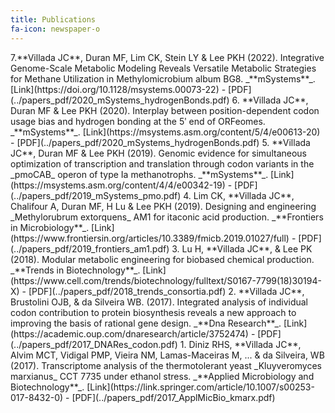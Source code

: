 ```yaml
---
title: Publications
fa-icon: newspaper-o
---
```


<script type='text/javascript' src='https://d1bxh8uas1mnw7.cloudfront.net/assets/embed.js'></script>


<div style="float: right; padding-left: 15px" class='altmetric-embed' data-badge-type='donut' data-link-target='_blank' data-doi="10.1128/msystems.00073-22"></div> 
7.**Villada JC**, Duran MF, Lim CK, Stein LY & Lee PKH (2022). Integrative Genome-Scale Metabolic Modeling Reveals Versatile Metabolic Strategies for Methane Utilization in Methylomicrobium album BG8. _**mSystems**_. [Link](https://doi.org/10.1128/msystems.00073-22) - [PDF](../papers_pdf/2020_mSystems_hydrogenBonds.pdf)



<div style="float: right; padding-left: 15px" class='altmetric-embed' data-badge-type='donut' data-link-target='_blank' data-doi="10.1128/mSystems.00613-20"></div> 
6. **Villada JC**, Duran MF & Lee PKH (2020). Interplay between position-dependent codon usage bias and hydrogen bonding at the 5ʹ end of ORFeomes. _**mSystems**_. [Link](https://msystems.asm.org/content/5/4/e00613-20) - [PDF](../papers_pdf/2020_mSystems_hydrogenBonds.pdf)



<div style="float: right; padding-left: 15px" class='altmetric-embed' data-badge-type='donut' data-link-target='_blank' data-doi="10.1128/mSystems.00342-19"></div> 
5. **Villada JC**, Duran MF & Lee PKH (2019). Genomic evidence for simultaneous optimization of transcription and translation through codon variants in the _pmoCAB_ operon of type Ia methanotrophs. _**mSystems**_. [Link](https://msystems.asm.org/content/4/4/e00342-19) - [PDF](../papers_pdf/2019_mSystems_pmo.pdf)



<div style="float: right; padding-left: 15px" class='altmetric-embed' data-badge-type='donut' data-link-target='_blank' data-doi="10.3389/fmicb.2019.01027"></div>
4. Lim CK, **Villada JC**, Chalifour A, Duran MF, H Lu & Lee PKH (2019). Designing and engineering _Methylorubrum extorquens_ AM1 for itaconic acid production. _**Frontiers in Microbiology**_. [Link](https://www.frontiersin.org/articles/10.3389/fmicb.2019.01027/full) - [PDF](../papers_pdf/2019_frontiers_am1.pdf)



<div style="float: right; padding-left: 15px" class='altmetric-embed' data-badge-type='donut' data-link-target='_blank' data-doi="10.1016/j.tibtech.2018.07.003"></div>
3. Lu H, **Villada JC**, & Lee PK (2018). Modular metabolic engineering for biobased chemical production.
_**Trends in Biotechnology**_. [Link](https://www.cell.com/trends/biotechnology/fulltext/S0167-7799(18)30194-X) - [PDF](../papers_pdf/2018_trends_consortia.pdf)



<div style="float: right; padding-left: 15px" class='altmetric-embed' data-badge-type='donut' data-link-target='_blank' data-doi="10.1093/dnares/dsx014"></div>
2. **Villada JC**, Brustolini OJB, &  da Silveira WB. (2017). Integrated analysis of individual codon contribution to protein biosynthesis reveals a new approach to improving the basis of rational gene design. _**Dna Research**_. [Link](https://academic.oup.com/dnaresearch/article/3752474) - [PDF](../papers_pdf/2017_DNARes_codon.pdf)



<div style="float: right; padding-left: 15px" class='altmetric-embed' data-badge-type='donut' data-link-target='_blank' data-doi="10.1007/s00253-017-8432-0"></div>
1. Diniz RHS, **Villada JC**, Alvim MCT, Vidigal PMP, Vieira NM, Lamas-Maceiras M, ... & da Silveira, WB (2017). Transcriptome analysis of the thermotolerant yeast _Kluyveromyces marxianus_ CCT 7735 under ethanol stress. _**Applied Microbiology and Biotechnology**_. [Link](https://link.springer.com/article/10.1007/s00253-017-8432-0) - [PDF](../papers_pdf/2017_ApplMicBio_kmarx.pdf)
